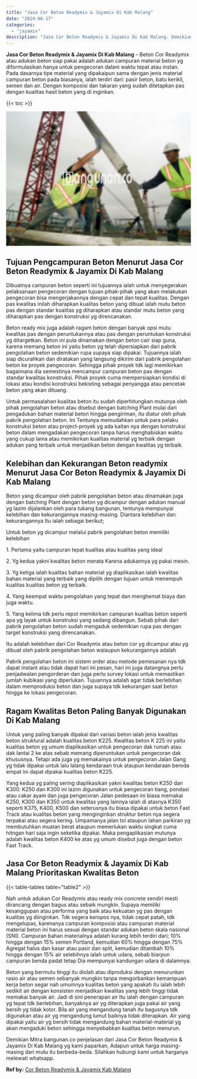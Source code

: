 ```yaml
---
title: "Jasa Cor Beton Readymix & Jayamix Di Kab Malang"
date: "2024-06-17"
categories: 
  - "jayamix"
description: "Jasa Cor Beton Readymix & Jayamix Di Kab Malang. Demikian Mitra bangunan.co penjelasan dari Jasa Cor Beton Readymix & Jayamix Di Kab Malang yg kami paparkan,..."
---
```


**Jasa Cor Beton Readymix & Jayamix Di Kab Malang** – Beton Cor Readymix atau adukan beton siap pakai adalah adukan campuran material beton yg diformulasikan hanya untuk pengecoran dalam waktu tepat atau instan. Pada dasarnya tipe material yang dipakaipun sama dengan jenis material campuran beton pada biasanya, ialah terdiri dari: pasir beton, batu kerikil, semen dan air. Dengan komposisi dan takaran yang sudah ditetapkan pas dengan kualitas hasil beton yang di inginkan.

{{< toc >}}

![Jasa Cor Beton Readymix & Jayamix Di Kab Malang](/images/jasa-cor-readymix-26.png)

## Tujuan Pengcampuran Beton Menurut Jasa Cor Beton Readymix & Jayamix Di Kab Malang

Dibuatnya campuran beton seperti ini tujuannya ialah untuk menyegerakan pelaksanaan pengecoran dengan tujuan pihak-pihak yang akan melakukan pengecoran bisa mengerjakannya dengan cepat dan tepat kualitas. Dengan pas kwalitas inilah diharapkan kualitas beton yang dibuat ialah mutu beton pas dengan standar kualitas yg diharapkan atau standar mutu beton yang diharapkan pas dengan konstruksi yg direncanakan.

Beton ready mix juga adalah ragam beton dengan banyak opsi mutu kwalitas pas dengan peruntukannya atau pas dengan peruntukan konstruksi yg ditargetkan. Beton ini pula dinamakan dengan beton cair siap guna, karena memang beton ini yaitu beton yg telah dipersiapkan dari pabrik pengolahan beton sedemikian rupa supaya siap dipakai. Tujuannya ialah siap dicurahkan dan diratakan yang langsung dikirim dari pabrik pengolahan beton ke proyek pengecoran. Sehingga pihak proyek tdk lagi memikirkan bagaimana dia semestinya mencampur campuran beton pas dengan standar kwalitas konstruksi. Pihak proyek cuma mempersiapkan kondisi di lokasi atau kondisi konstruksi bekisting sebagai penyangga atau pencetak beton yang akan dituang.

Untuk permasalahan kualitas beton itu sudah diperhitungkan mutunya oleh pihak pengolahan beton atau disebut dengan batching Plant mulai dari pengadukan bahan material beton hingga pengiriman, itu diatur oleh pihak pabrik pengolahan beton. Ini Tentunya memudahkan untuk para pelaku konstruksi beton atau project-proyek yg ada kaitan nya dengan konstruksi beton dalam mengadakan pengecoran tanpa harus menghabiskan waktu yang cukup lama atau memikirkan kualitas material yg terbaik dengan adukan yang terbaik untuk menjadikan beton dengan kwalitas yg terbaik.

## Kelebihan dan Kekurangan Beton readymix Menurut Jasa Cor Beton Readymix & Jayamix Di Kab Malang

Beton yang dicampur oleh pabrik pengolahan beton atau dinamakan juga dengan batching Plant dengan beton yg dicampur dengan adukan manual yg lazim dijalankan oleh para tukang bangunan, tentunya mempunyai kelebihan dan kekurangannya masing-masing. Diantara kelebihan dan kekurangannya Itu ialah sebagai berikut;

Untuk beton yg dicampur melalui pabrik pengolahan beton memiliki kelebihan

1\. Pertama yaitu campuran tepat kualitas atau kualitas yang ideal

2\. Yg kedua yakni kwalitas beton merata Karena adukannya yg pakai mesin.

3\. Yg ketiga ialah kualitas bahan material yg diaplikasikan ialah kwalitas bahan material yang terbaik yang dipilih dengan tujuan untuk menempuh kualitas kualitas beton yg terbaik.

4\. Yang keempat waktu pengolahan yang tepat dan menghemat biaya dan juga waktu.

5\. Yang kelima tdk perlu repot memikirkan campuran kualitas beton seperti apa yg layak untuk konstruksi yang sedang dibangun. Sebab pihak dari pabrik pengolahan beton sudah mengaduk sedemikian rupa pas dengan target konstruksi yang direncanakan.

Itu adalah kelebihan dari Cor Readymix atau beton cor yg dicampur atau yg dibuat oleh pabrik pengolahan beton walaupun kekurangannya adalah

Pabrik pengolahan beton ini sistem order atau metode pemesanan nya tdk dapat instant atau tidak dapat hari ini pesan, hari ini juga datangnya perlu penjadwalan pengorderan dan juga perlu survey lokasi untuk memastikan jumlah kubikasi yang diperlukan. Tujuannya adalah agar tidak berlebihan dalam memproduksi beton dan juga supaya tdk kekurangan saat beton hingga ke lokasi pengecoran.

## Ragam Kwalitas Beton Paling Banyak Digunakan Di Kab Malang

Untuk yang paling banyak dipakai dari variasi beton ialah jenis kwalitas beton struktural adalah kualitas beton K225. Kwalitas beton K 225 ini yaitu kualitas beton yg umum diaplikasikan untuk pengecoran dak rumah atau dak lantai 2 ke atas sebab memang diperuntukan untuk pengecoran dak khususnya. Tetapi ada juga yg memakainya untuk pengecoran Jalan Gang yg tidak dipakai untuk lalu lalang kendaraan truk ataupun kendaraan beroda empat ini dapat dipakai kualitas beton K225.

Yang kedua yg paling sering diaplikasikan yakni kwalitas beton K250 dan K300. K250 dan K300 ini lazim digunakan untuk pengecoran tiang, pondasi atau cakar ayam dan juga pengecoran Jalan pedesaan ini biasa memakai K250, K300 dan K350 untuk kwalitas yang lainnya ialah di atasnya K350 seperti K375, K400, K500 dan seterusnya itu biasa dipakai untuk beton Fast Track atau kualitas beton yang menginginkan struktur beton nya segera terpakai atau segera kering. Umpamanya jalan tol ataupun lahan parkiran yg membutuhkan muatan berat ataupun memerlukan waktu singkat cuma hitngan hari saja ingin seketika dipakai. Maka pengaplikasian mutunya adalah kwalitas beton K400 ke atas yg umum disebut juga dengan beton Fast Track.

## Jasa Cor Beton Readymix & Jayamix Di Kab Malang Prioritaskan Kwalitas Beton

{{< table-tables table="table2" >}}

Nah untuk adukan Cor Readymix atau ready mix concrete sendiri mesti dirancang dengan bagus atau sebaik mungkin. Supaya memiliki kesanggupan atau performa yang baik atau kekuatan yg pas dengan kualitas yg diinginkan. Tdk segera keropos nya, tidak cepat patah, tdk mengelupas, karenanya campuran komposisi atau campuran material material beton ini harus sesuai dengan standar adukan beton skala nasional (SNI). Campuran bahan materialnya adalah kurang lebih terdiri dari; 10% hingga dengan 15% semen Portland, kemudian 60% hingga dengan 75% Agregat halus dan kasar atau pasir dan split, kemudian ditambah 10% hingga dengan 15% air selebihnya ialah untuk udara, sebab biarpun campuran benda padat tetap Dia mempunyai kandungan udara di dalamnya.

Beton yang bermutu tinggi itu diolah atau diproduksi dengan menurunkan rasio air atau semen sebanyak mungkin tanpa mengorbankan kemampuan kerja beton segar nah umumnya kualitas beton yang apakah itu ialah lebih sedikit air dengan konsisten menjadikan kwalitas yang lebih tinggi tidak memakai banyak air. Jadi di sini penerapan air Itu ialah dengan campuran yg tepat tdk berlebihan, banyaknya air yg diterapkan juga pakai air yang bersih yg tidak kotor. Bila air yang mengandung tanah itu bagusnya tdk digunakan atau air yg mengandung lumut baiknya tidak diterapkan. Air yang dipakai yaitu air yg bersih tidak mengandung bahan material-material yg akan mengaduki beton sehingga menyebabkan kualitas beton menurun.

Demikian Mitra bangunan.co penjelasan dari Jasa Cor Beton Readymix & Jayamix Di Kab Malang yg kami paparkan, Adapun untuk harga masing-masing dari mutu itu berbeda-beda. Silahkan hubungi kami untuk harganya melewati whatsapp.

**Ref by:** [Cor Beton Readymix & Jayamix Kab Malang](https://id.wikipedia.org/wiki/Cor)
